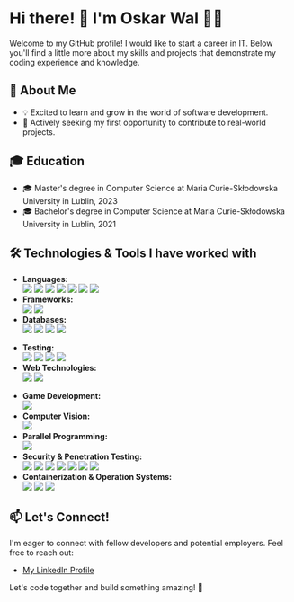 # Hi there! 👋 I'm Oskar Wal 👨‍💻

Welcome to my GitHub profile! I would like to start a career in IT. Below you'll find a little more about my skills and projects that demonstrate my coding experience and knowledge.

## 🌱 About Me

- 💡 Excited to learn and grow in the world of software development.
- 🚀 Actively seeking my first opportunity to contribute to real-world projects.

## 🎓 Education

- 🎓 Master's degree in Computer Science at Maria Curie-Skłodowska University in Lublin, 2023
- 🎓 Bachelor's degree in Computer Science at Maria Curie-Skłodowska University in Lublin, 2021
<!--
## 💼 Projects

### TITLE
- 🚀 Description: Krótki opis projektu, co robi i jaka była Twoja rola.
- 🛠️ Technologies:

-->



## 🛠️ Technologies & Tools I have worked with

- **Languages:**  
  [![](https://img.shields.io/badge/Java-ED8B00?style=for-the-badge&logo=openjdk&logoColor=white)](https://www.java.com/)
  [![](https://img.shields.io/badge/C++-00599C?style=for-the-badge&logo=c%2B%2B&logoColor=white)](https://en.cppreference.com/w/cpp)
  [![](https://img.shields.io/badge/C-00599C?style=for-the-badge&logo=c&logoColor=white)](https://en.cppreference.com/w/c/language)
  [![](https://img.shields.io/badge/C%23-239120?style=for-the-badge&logo=c-sharp&logoColor=white)](https://docs.microsoft.com/en-us/dotnet/csharp/)
  [![](https://img.shields.io/badge/Python-3776AB?style=for-the-badge&logo=python&logoColor=white)](https://www.python.org/)
  [![](https://img.shields.io/badge/JavaScript-F7DF1E?style=for-the-badge&logo=javascript&logoColor=black)](https://developer.mozilla.org/en-US/docs/Web/JavaScript)
  [![](https://img.shields.io/badge/SQL-4479A1?style=for-the-badge&logo=database&logoColor=white)](https://www.microsoft.com/en-us/sql-server)
- **Frameworks:**  
  [![](https://img.shields.io/badge/Spring-6DB33F?style=for-the-badge&logo=spring&logoColor=white)](https://spring.io/)
  [![](https://img.shields.io/badge/Django-092E20?style=for-the-badge&logo=django&logoColor=white)](https://www.djangoproject.com/)
- **Databases:**  
  [![](https://img.shields.io/badge/PostgreSQL-336791?style=for-the-badge&logo=postgresql&logoColor=white)](https://www.postgresql.org/)
  [![](https://img.shields.io/badge/MySQL-4479A1?style=for-the-badge&logo=mysql&logoColor=white)](https://www.mysql.com/)
  [![](https://img.shields.io/badge/SQL%20Server-CC2927?style=for-the-badge&logo=microsoft-sql-server&logoColor=white)](https://www.microsoft.com/en-us/sql-server)
  [![](https://img.shields.io/badge/MongoDB-47A248?style=for-the-badge&logo=mongodb&logoColor=white)](https://www.mongodb.com/)
<!--
- **Version Control:**  
  [![](https://img.shields.io/badge/GitHub-181717?style=for-the-badge&logo=github&logoColor=white)](https://github.com/)
  [![](https://img.shields.io/badge/GitLab-FCA121?style=for-the-badge&logo=gitlab&logoColor=white)](https://gitlab.com/)
- **Project Management**  
  [![](https://img.shields.io/badge/Jira-0052CC?style=for-the-badge&logo=jira&logoColor=white)](https://www.atlassian.com/software/jira)
-->
- **Testing:**  
  [![](https://img.shields.io/badge/JUnit-25A162?style=for-the-badge&logo=junit5&logoColor=white)](https://junit.org/junit5/)
  [![](https://img.shields.io/badge/Postman-FF6C37?style=for-the-badge&logo=postman&logoColor=white)](https://www.postman.com/)
  [![](https://img.shields.io/badge/Selenium-43B02A?style=for-the-badge&logo=selenium&logoColor=white)](https://www.selenium.dev/)
  [![](https://img.shields.io/badge/SoapUI-47A248?style=for-the-badge&logo=soapui&logoColor=white)](https://www.soapui.org/)
- **Web Technologies:**  
  [![](https://img.shields.io/badge/HTML5-E34F26?style=for-the-badge&logo=html5&logoColor=white)](https://developer.mozilla.org/en-US/docs/Web/HTML)
  [![](https://img.shields.io/badge/CSS3-1572B6?style=for-the-badge&logo=css3&logoColor=white)](https://developer.mozilla.org/en-US/docs/Web/CSS)
<!-- [![](https://img.shields.io/badge/JavaScript-F7DF1E?style=for-the-badge&logo=javascript&logoColor=black)](https://developer.mozilla.org/en-US/docs/Web/JavaScript)
  [![](https://img.shields.io/badge/React-61DAFB?style=for-the-badge&logo=react&logoColor=white)](https://reactjs.org/)
- **IDEs:**  
  [![](https://img.shields.io/badge/IntelliJ%20IDEA-000000?style=for-the-badge&logo=intellij-idea&logoColor=white)](https://www.jetbrains.com/idea/)
  [![](https://img.shields.io/badge/PyCharm-000000?style=for-the-badge&logo=pycharm&logoColor=white)](https://www.jetbrains.com/pycharm/)
  [![](https://img.shields.io/badge/Qt%20Creator-41CD52?style=for-the-badge&logo=qt&logoColor=white)](https://www.qt.io/qt-features-libraries-apis-tools-and-ide/)
  [![](https://img.shields.io/badge/Visual%20Studio-5C2D91?style=for-the-badge&logo=visual-studio&logoColor=white)](https://visualstudio.microsoft.com/)
  [![](https://img.shields.io/badge/Visual%20Studio%20Code-007ACC?style=for-the-badge&logo=visual-studio-code&logoColor=white)](https://code.visualstudio.com/)
-->
- **Game Development:**  
  [![](https://img.shields.io/badge/Unity-000000?style=for-the-badge&logo=unity&logoColor=white)](https://unity.com/)
- **Computer Vision:**  
  [![](https://img.shields.io/badge/OpenCV-5C3EE8?style=for-the-badge&logo=opencv&logoColor=white)](https://opencv.org/)
- **Parallel Programming:**  
  [![](https://img.shields.io/badge/OpenMP-0078D4?style=for-the-badge&logo=openmp&logoColor=white)](https://www.openmp.org/)
- **Security & Penetration Testing:**  
  [![](https://img.shields.io/badge/OWASP%20ZAP-2E2E2E?style=for-the-badge&logo=owasp&logoColor=white)](https://www.zaproxy.org/)
  [![](https://img.shields.io/badge/Wireshark-1679A7?style=for-the-badge&logo=wireshark&logoColor=white)](https://www.wireshark.org/)
  [![](https://img.shields.io/badge/Kali%20Linux-557C94?style=for-the-badge&logo=kali-linux&logoColor=white)](https://www.kali.org/)
  [![](https://img.shields.io/badge/SQLMap-CC2927?style=for-the-badge&logoColor=white)](http://sqlmap.org/)
  [![](https://img.shields.io/badge/Burp%20Suite-FF7055?style=for-the-badge&logo=burp-suite&logoColor=white)](https://portswigger.net/burp)
  [![](https://img.shields.io/badge/John%20the%20Ripper-46345e?style=for-the-badge&logoColor=white)](https://www.openwall.com/john/)
  [![](https://img.shields.io/badge/Hydra-4A90E2?style=for-the-badge&logo=hydra&logoColor=white)](https://github.com/vanhauser-thc/thc-hydra)
- **Containerization & Operation Systems:**  
  [![](https://img.shields.io/badge/Docker-2496ED?style=for-the-badge&logo=docker&logoColor=white)](https://www.docker.com/)
  [![](https://img.shields.io/badge/Linux-FCC624?style=for-the-badge&logo=linux&logoColor=black)](https://www.linux.org/)
  [![](https://img.shields.io/badge/Windows-0078D6?style=for-the-badge&logo=microsoft&logoColor=white)](https://www.microsoft.com/)
  

## 📫 Let's Connect!

I'm eager to connect with fellow developers and potential employers. Feel free to reach out:

- [My LinkedIn Profile](https://www.linkedin.com/in/oskar-wal-37919b285/)

Let's code together and build something amazing! 🚀

<!--
**OskarWal/OskarWal** is a ✨ _special_ ✨ repository because its `README.md` (this file) appears on your GitHub profile.

Here are some ideas to get you started:

- 🔭 I’m currently working on ...
- 🌱 I’m currently learning ...
- 👯 I’m looking to collaborate on ...
- 🤔 I’m looking for help with ...
- 💬 Ask me about ...
- 📫 How to reach me: ...
- 😄 Pronouns: ...
- ⚡ Fun fact: ...
-->
<!-- [![Top Langs](https://github-readme-stats.vercel.app/api/top-langs/?username=OskarWal&layout=pie&theme=transparent)](https://github.com/anuraghazra/github-readme-stats)

[![Java](https://skillicons.dev/icons?i=java)](https://www.java.com/)

-->
